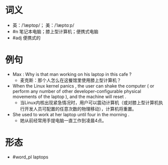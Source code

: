 # 词义
- 英：/ˈlæptɒp/； 美：/ˈlæptɑːp/
- #n 笔记本电脑；膝上型计算机；便携式电脑
- #adj 便携式的
# 例句
- Max : Why is that man working on his laptop in this cafe ?
	- 麦克斯：那个人怎么在这餐馆里使用膝上型计算机？
- When the Linux kernel panics , the user can shake the computer ( or perform any number of other developer-configurable physical movements of the laptop ), and the machine will reset .
	- 当Linux内核出现紧急情况时，用户可以震动计算机（或对膝上型计算机执行开发人员可配置的任意次数的物理移动），计算机将重置。
- She used to work at her laptop until four in the morning .
	- 她从前经常用手提电脑一直工作到凌晨4点。
# 形态
- #word_pl laptops
